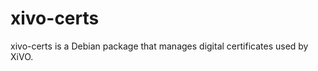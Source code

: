 xivo-certs
===========

xivo-certs is a Debian package that manages digital certificates used by XiVO.
